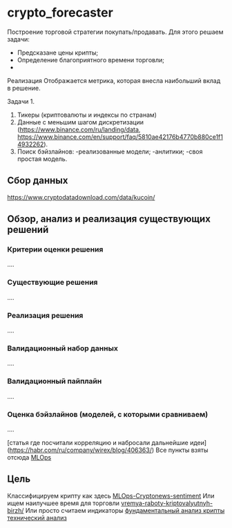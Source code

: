 # crypto_forecaster


Построение торговой стратегии покупать/продавать.
Для этого решаем задачи:
- Предсказане цены крипты; 
- Определение благоприятного времени торговли;
- 

Реализация
Отображается метрика, которая внесла наибольший вклад в решение.


Задачи
1. 
1. Тикеры (криптовалюты и индексы по странам)
2. Данные с меньшим шагом дискретизации 
 (https://www.binance.com/ru/landing/data,
https://www.binance.com/en/support/faq/5810ae42176b4770b880ce1f14932262).
3. Поиск бэйзлайнов:
-реализованные модели;
-анлитики;
-своя простая модель.

## Сбор данных

https://www.cryptodatadownload.com/data/kucoin/

##  Обзор, анализ и реализация существующих решений
### Критерии оценки решения
  ....
### Существующие решения
....
### Реализация решения
....
### Валидационный набор данных
....
### Валидационный пайплайн
....
### Оценка бэйзлайнов (моделей, с которыми сравниваем)
....

[статья где посчитали корреляцию и набросали дальнейшие идеи] (https://habr.com/ru/company/wirex/blog/406363/)
Все пункты взяты отсюда 
[MLOps](https://www.youtube.com/watch?v=OAhccSmbbc0&t=1s)
## Цель
Классифицируем крипту как здесь 
[MLOps-Cryptonews-sentiment](https://www.notion.so/MLOps-Cryptonews-sentiment-ee17c3da9e5846a0875bd3ed343435dd)
Или ищем наилучшее время для торговли 
[vremya-raboty-kriptovalyutnyh-birzh/](https://crypto.ru/vremya-raboty-kriptovalyutnyh-birzh/)
Или просто считаем индикаторы 
[фундаментальный анализ крипты](https://academy.binance.com/ru/articles/a-guide-to-cryptocurrency-fundamental-analysis)
[технический анализ](https://ru.tradingview.com/symbols/BTCUSDT/technicals/)

